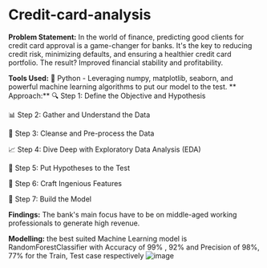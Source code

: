 # Credit-card-analysis
**Problem Statement:**
In the world of finance, predicting good clients for credit card approval is a game-changer for banks. It's the key to reducing credit risk, minimizing defaults, and ensuring a healthier credit card portfolio. The result? Improved financial stability and profitability.

**Tools Used:**
🐍 Python - Leveraging numpy, matplotlib, seaborn, and powerful machine learning algorithms to put our model to the test.
**
Approach:**
🔍 Step 1: Define the Objective and Hypothesis

📊 Step 2: Gather and Understand the Data

🧹 Step 3: Cleanse and Pre-process the Data

📈 Step 4: Dive Deep with Exploratory Data Analysis (EDA)

🔬 Step 5: Put Hypotheses to the Test

🔨 Step 6: Craft Ingenious Features

🧠 Step 7: Build the Model


**Findings:**
The bank's main focus have to be on middle-aged working professionals to generate high revenue.

**Modelling:**
the best suited Machine Learning model is RandomForestClassifier with Accuracy of 99% , 92% and Precision of 98%, 77% for the Train, Test case respectively
![image](https://github.com/mahenderkore/Credit-card-analysis/assets/124785788/bb1182be-4931-4aba-99f1-a837b8e0e173)




